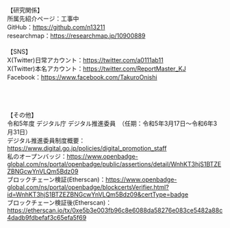 【研究関係】<br />
所属先紹介ページ：工事中<br />
GitHub：https://github.com/n13211<br />
researchmap：https://researchmap.jp/10900889<br />
<br />
【SNS】<br />
X(Twitter)日常アカウント：https://twitter.com/a0111ab11<br />
X(Twitter)本名アカウント：https://twitter.com/ReportMaster_KJ<br />
Facebook：https://www.facebook.com/TakuroOnishi<br />
<br />
<br />
<br />
<br />
【その他】<br />
令和5年度 デジタル庁 デジタル推進委員　（任期：令和5年3月17日～令和6年3月31日）<br />
デジタル推進委員制度概要：https://www.digital.go.jp/policies/digital_promotion_staff<br />
私のオープンバッジ：https://www.openbadge-global.com/ns/portal/openbadge/public/assertions/detail/WnhKT3hjS1BTZEZBNGcwYnVLQm5Bdz09<br />
ブロックチェーン検証(Etherscan)：https://www.openbadge-global.com/ns/portal/openbadge/blockcertsVerifier.html?id=WnhKT3hjS1BTZEZBNGcwYnVLQm5Bdz09&certType=badge<br />
ブロックチェーン検証後(Etherscan)：https://etherscan.io/tx/0xe5b3e003fb96c8e6088da58276e083ce5482a88c4dadb9fdbefaf3c65efa5f69<br />
